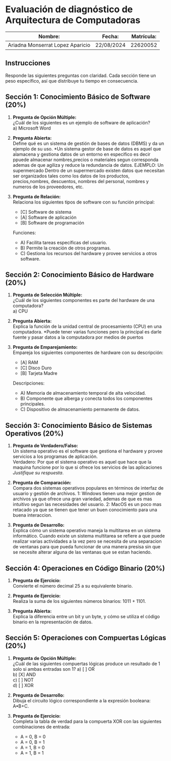 # Evaluación de diagnóstico de Arquitectura de Computadoras

| Nombre: | Fecha: | Matrícula: |
|---------|--------|-----------|
| Ariadna Monserrat Lopez Aparicio| 22/08/2024|22620052|

## Instrucciones

Responde las siguientes preguntas con claridad. Cada sección tiene un peso específico, así que distribuye tu tiempo en consecuencia.

## Sección 1: Conocimiento Básico de Software (20%)

1. **Pregunta de Opción Múltiple:**  
   ¿Cuál de los siguientes es un ejemplo de software de aplicación?  
   a) Microsoft Word  

2. **Pregunta Abierta:**  
   Define qué es un sistema de gestión de bases de datos (DBMS) y da un ejemplo de su uso.
   *Un sistema gestor de base de datos es aquel que alamacena y gestiona datos de un entorno en especifico es decir ppuede almacenar nombres,precios o materiales segun corresponda ademas de que agiliza y reduce la redundancia de datos.
   EJEMPLO: Un supermercado
   Dentro de un supermercado existen datos que necesitan ser organizados tales como los datos de los productos, precios,nombres, descuentos, nombres del personal, nombres y numeros de los proveedores, etc.
3. **Pregunta de Relación:**  
   Relaciona los siguientes tipos de software con su función principal:
   - [C] Software de sistema
   - [A] Software de aplicación
   - [B] Software de programación

   Funciones:
   - A) Facilita tareas específicas del usuario.
   - B) Permite la creación de otros programas.
   - C) Gestiona los recursos del hardware y provee servicios a otros software.

## Sección 2: Conocimiento Básico de Hardware (20%)

1. **Pregunta de Selección Múltiple:**  
   ¿Cuál de los siguientes componentes es parte del hardware de una computadora?  
   a) CPU  

2. **Pregunta Abierta:**  
   Explica la función de la unidad central de procesamiento (CPU) en una computadora.
   *Puede tener varias funciones pero la principal es darle fuente y pasar datos a la computadora por medios de puertos 

3. **Pregunta de Emparejamiento:**  
   Empareja los siguientes componentes de hardware con su descripción:
   - [A] RAM
   - [C] Disco Duro
   - [B] Tarjeta Madre

   Descripciones:
   - A) Memoria de almacenamiento temporal de alta velocidad.
   - B) Componente que alberga y conecta todos los componentes principales.
   - C) Dispositivo de almacenamiento permanente de datos.

## Sección 3: Conocimiento Básico de Sistemas Operativos (20%)

1. **Pregunta de Verdadero/Falso:**  
   Un sistema operativo es el software que gestiona el hardware y provee servicios a los programas de aplicación.  
      Verdadero: Por que el sistema operativo es aquel que hace que la maquina funcione por lo que si ofrece los servicios de las aplicaciones
   *Justifique su respuesta*.

2. **Pregunta de Comparación:**  
   Compara dos sistemas operativos populares en términos de interfaz de usuario y gestión de archivos.
   1: Windows tienen una mejor gestion de archivos ya que ofrece una gran variedad, ademas de que es mas intuitivo segun las necesidades del usuario.
   2: MacOS es un poco mas retacado ya que se tienen que tener un buen conocimiento para una buena interaccion.

3. **Pregunta de Desarrollo:**  
   Explica cómo un sistema operativo maneja la multitarea en un sistema informático.
   Cuando exixte un sistema multitarea se refiere a que puede realizar varias actividades a la vez pero se necesita de una separacion de ventanas para que pueda funcionar de una manera presisa sin que se necesite alterar alguna de las ventanas que se estan haciendo.

## Sección 4: Operaciones en Código Binario (20%)

1. **Pregunta de Ejercicio:**  
   Convierte el número decimal 25 a su equivalente binario.


2. **Pregunta de Ejercicio:**  
   Realiza la suma de los siguientes números binarios: 1011 + 1101.

3. **Pregunta Abierta:**  
   Explica la diferencia entre un bit y un byte, y cómo se utiliza el código binario en la representación de datos.

## Sección 5: Operaciones con Compuertas Lógicas (20%)

1. **Pregunta de Opción Múltiple:**  
   ¿Cuál de las siguientes compuertas lógicas produce un resultado de 1 solo si ambas entradas son 1?
   a) [ ] OR  
   b) [X] AND  
   c) [ ] NOT  
   d) [ ] XOR

2. **Pregunta de Desarrollo:**  
   Dibuja el circuito lógico correspondiente a la expresión booleana: A•B+C.

3. **Pregunta de Ejercicio:**  
   Completa la tabla de verdad para la compuerta XOR con las siguientes combinaciones de entrada:
   - A = 0, B = 0 
   - A = 0, B = 1
   - A = 1, B = 0
   - A = 1, B = 1
